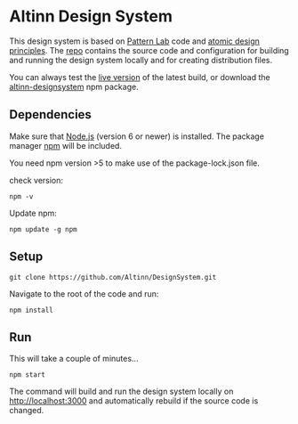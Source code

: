# Altinn Design System

This design system is based on [Pattern Lab](https://github.com/pattern-lab/edition-node-gulp/blob/master/README.md) code and [atomic design principles](http://bradfrost.com/blog/post/atomic-web-design/).
The [repo](https://github.com/Altinn/DesignSystem) contains the source code and configuration for building and running the design system locally and for creating distribution files.

You can always test the [live version](https://altinn.github.io/DesignSystem) of the latest build, or download the [altinn-designsystem](https://www.npmjs.com/package/altinn-designsystem) npm package.


## Dependencies

Make sure that [Node.js](https://nodejs.org) (version 6 or newer) is installed. The package manager [npm](https://www.npmjs.com/) will be included. 

You need npm version >5 to make use of the package-lock.json file. 

check version:
```shell
npm -v
```

Update npm:
 ```shell
 npm update -g npm
```

## Setup
```shell
git clone https://github.com/Altinn/DesignSystem.git
```

Navigate to the root of the code and run:
```shell
npm install
```

## Run

This will take a couple of minutes...

```shell
npm start
```

The command will build and run the design system locally on <http://localhost:3000> and automatically rebuild if the source code is changed.
